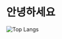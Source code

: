 <h1>안녕하세요</h1>

![Top Langs](https://github-readme-stats.vercel.app/api/top-langs/?username=Hajin-Bang&hide=html,css&langs_count=10&layout=compact&theme=white)
